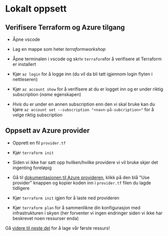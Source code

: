 # Lokalt oppsett

## Verifisere Terraform og Azure tilgang

- Åpne vscode

- Lag en mappe som heter *terraformworkshop*

- Åpne terminalen i vscode og skriv ``terraform``for å verifisere at Terraform er installert

- Kjør ``az login`` for å logge inn (du vil da bli tatt igjennom login flyten i nettleseren)

- Kjør ``az account show`` for å verifisere at du er logget inn og er under riktig subscription (*name* egenskapen)

- *Hvis* du er under en annen subscription enn den vi skal bruke kan du kjøre ``az account set --subscription "<navn-på-subcription>"`` for å velge riktig subscription

## Oppsett av Azure provider

- Opprett en fil ``provider.tf``

- Kjør ``terraform init``

- Siden vi ikke har satt opp hvilken/hvilke providere vi vil bruke skjer det ingenting foreløpig

- Gå til [dokumentasjonen til Azure provideren](https://registry.terraform.io/providers/hashicorp/azurerm/latest/docs), klikk på den blå "Use provider" knappen og kopier koden inn i ``provider.tf`` filen du lagde tidligere

- Kjør ``terraform init`` igjen for å laste ned provideren

- Kjør ``terraform plan`` for å sammenlikne din konfigurasjon med infrastrukturen i skyen (her forventer vi ingen endringer siden vi ikke har beskrevet noen ressurser enda)

Gå [videre til neste del](/terraform_del1.md) for å lage vår første ressurs!
